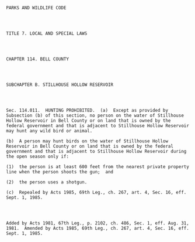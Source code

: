 ﻿
    
    
    	
    					
    
    
    PARKS AND WILDLIFE CODE
    
      
    
    
    TITLE 7. LOCAL AND SPECIAL LAWS
    
      
    
    
    CHAPTER 114. BELL COUNTY
    
      
    
    
    SUBCHAPTER B. STILLHOUSE HOLLOW RESERVOIR
    
      
    
    
    Sec. 114.011.  HUNTING PROHIBITED.  (a)  Except as provided by Subsection (b) of this section, no person on the water of Stillhouse Hollow Reservoir in Bell County or on land that is owned by the federal government and that is adjacent to Stillhouse Hollow Reservoir may hunt any wild bird or animal.
    
    (b)  A person may hunt birds on the water of Stillhouse Hollow Reservoir in Bell County or on land that is owned by the federal government and that is adjacent to Stillhouse Hollow Reservoir during the open season only if:
    
    (1)  the person is at least 600 feet from the nearest private property line when the person shoots the gun;  and
    
    (2)  the person uses a shotgun.
    
    (c)  Repealed by Acts 1985, 69th Leg., ch. 267, art. 4, Sec. 16, eff. Sept. 1, 1985.
    
    
    
    
    Added by Acts 1981, 67th Leg., p. 2102, ch. 486, Sec. 1, eff. Aug. 31, 1981.  Amended by Acts 1985, 69th Leg., ch. 267, art. 4, Sec. 16, eff. Sept. 1, 1985.
    
    
    
    
    				
